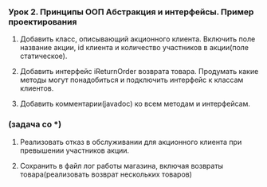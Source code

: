 ### Урок 2. Принципы ООП Абстракция и интерфейсы. Пример проектирования

1. Добавить класс, описывающий акционного клиента. Включить поле название акции, id клиента и количество участников в акции(поле статическое).

2. Добавить интерфейс iReturnOrder возврата товара. Продумать какие методы могут понадобиться и подключить интерфейс к классам клиентов.

3. Добавить комментарии(javadoc) ко всем методам и интерфейсам.

### (задача со *)

1. Реализовать отказ в обслуживании для акционного клиента при превышении участников акции.

2. Сохранить в файл лог работы магазина, включая возвраты товара(реализовать возврат нескольких товаров)
